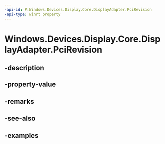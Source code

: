 ```yaml
---
-api-id: P:Windows.Devices.Display.Core.DisplayAdapter.PciRevision
-api-type: winrt property
---
```


<!-- Property syntax.
public uint PciRevision { get; }
-->

# Windows.Devices.Display.Core.DisplayAdapter.PciRevision

## -description

## -property-value

## -remarks

## -see-also

## -examples

